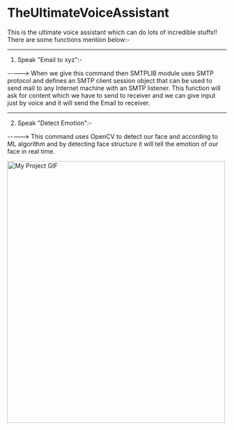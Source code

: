 # TheUltimateVoiceAssistant
This is the ultimate voice assistant which can do lots of incredible stuffs!!
There are some functions mention below:- 

------------------------------------------------------------------------------------------------

1) Speak "Email to xyz":-

-----> When we give this command then SMTPLIB module uses SMTP protocol and defines an SMTP client session object that can be used to send mail to any Internet machine with an SMTP listener. This function will ask for content which we have to send to receiver and we can give input just by voice and it will send the Email to receiver.

------------------------------------------------------------------------------------------------

2) Speak "Detect Emotion":- 

-----> This command uses OpenCV to detect our face and according to ML algorithm and by detecting face structure it will tell the emotion of our face in real time.
       
<img src="C:\Users\PRATHAM UPADHYAY\Downloads\ezgif.com-gif-maker.gif" alt="My Project GIF" width="500" height="600">

